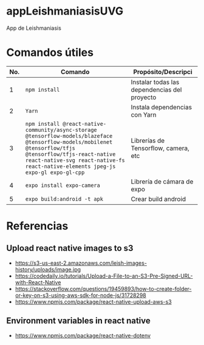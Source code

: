 # appLeishmaniasisUVG

App de Leishmaniasis

# Comandos útiles

| No. | Comando                                                                                                                                                                                                                                         | Propósito/Descripci                          |
| --- | --------------------------------- | -------------------------------------------- |
| 1   | `npm install`                                                                                                                                                                                                                                   | Instalar todas las dependencias del proyecto |
| 2   | `Yarn`                                                                                                                                                                                                                                          | Instala dependencias con Yarn                |
| 3   | `npm install @react-native-community/async-storage @tensorflow-models/blazeface @tensorflow-models/mobilenet @tensorflow/tfjs @tensorflow/tfjs-react-native react-native-svg react-native-fs react-native-elements jpeg-js expo-gl expo-gl-cpp` | Librerías de Tensorflow, camera, etc         |
| 4   | `expo install expo-camera`                                                                                                                                                                                                                      | Librería de cámara de expo                   |
| 5   | `expo build:android -t apk`                                                                                                                                                                                                                     | Crear build android                          |

# Referencias

## Upload react native images to s3

- https://s3-us-east-2.amazonaws.com/leish-images-history/uploads/image.jpg
- https://codedaily.io/tutorials/Upload-a-File-to-an-S3-Pre-Signed-URL-with-React-Native
- https://stackoverflow.com/questions/19459893/how-to-create-folder-or-key-on-s3-using-aws-sdk-for-node-js/31728298
- https://www.npmjs.com/package/react-native-upload-aws-s3

## Environment variables in react native

- https://www.npmjs.com/package/react-native-dotenv
